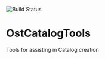 ![Build Status](https://github.com/Jucci16Ost/OstCatalogTools/workflows/BuildAndTest/badge.svg)

# OstCatalogTools
Tools for assisting in Catalog creation
